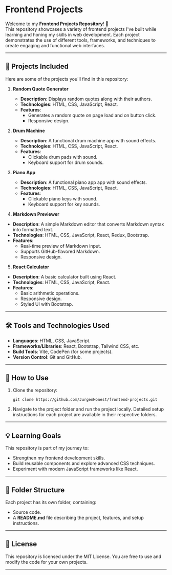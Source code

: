 # Frontend Projects

Welcome to my **Frontend Projects Repository**! 🚀  
This repository showcases a variety of frontend projects I've built while learning and honing my skills in web development. Each project demonstrates the use of different tools, frameworks, and techniques to create engaging and functional web interfaces.

---

## 🌟 Projects Included

Here are some of the projects you'll find in this repository:

1. **Random Quote Generator**  
   - **Description**: Displays random quotes along with their authors.  
   - **Technologies**: HTML, CSS, JavaScript, React.  
   - **Features**:  
     - Generates a random quote on page load and on button click.  
     - Responsive design.

2. **Drum Machine**  
   - **Description**: A functional drum machine app with sound effects.  
   - **Technologies**: HTML, CSS, JavaScript, React.  
   - **Features**:  
     - Clickable drum pads with sound.  
     - Keyboard support for drum sounds.

3. **Piano App**  
   - **Description**: A functional piano app app with sound effects.  
   - **Technologies**: HTML, CSS, JavaScript, React.  
   - **Features**:  
     - Clickable piano keys with sound.  
     - Keyboard support for key sounds.

4. **Markdown Previewer**
- **Description**: A simple Markdown editor that converts Markdown syntax into formatted text.
- **Technologies**: HTML, CSS, JavaScript, React, Redux, Bootstrap.
- **Features**:
   - Real-time preview of Markdown input.
   - Supports GitHub-flavored Markdown.
   - Responsive design.

5. **React Calculator**
- **Description**: A basic calculator built using React.
- **Technologies**: HTML, CSS, JavaScript, React.
- **Features**:
   - Basic arithmetic operations.
   - Responsive design.
   - Styled UI with Bootstrap.


---

## 🛠️ Tools and Technologies Used

- **Languages**: HTML, CSS, JavaScript.
- **Frameworks/Libraries**: React, Bootstrap, Tailwind CSS, etc.
- **Build Tools**: Vite, CodePen (for some projects).
- **Version Control**: Git and GitHub.

---

## 🚀 How to Use

1. Clone the repository:  
   ```
   git clone https://github.com/JurgenHonest/frontend-projects.git
   ```
2. Navigate to the project folder and run the project locally. Detailed setup instructions for each project are available in their respective folders.
---

## 💡 Learning Goals
This repository is part of my journey to:

- Strengthen my frontend development skills.
- Build reusable components and explore advanced CSS techniques.
- Experiment with modern JavaScript frameworks like React.
---

## 📂 Folder Structure
Each project has its own folder, containing:
- Source code.
- A **README.md** file describing the project, features, and setup instructions.
---

## 📜 License
This repository is licensed under the MIT License. You are free to use and modify the code for your own projects.

---
